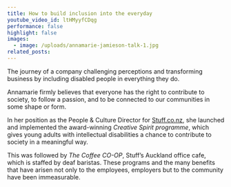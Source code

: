 ```yaml
---
title: How to build inclusion into the everyday
youtube_video_id: ltHMyyfCDqg
performance: false
highlight: false
images:
  - image: /uploads/annamarie-jamieson-talk-1.jpg
related_posts:
---
```


The journey of a company challenging perceptions and transforming business by including disabled people in everything they do.

Annamarie firmly believes that everyone has the right to contribute to society, to follow a passion, and to be connected to our communities in some shape or form.

In her position as the People & Culture Director for&nbsp;[Stuff.co.nz](http://stuff.co.nz/), she launched and implemented the award-winning&nbsp;*Creative Spirit programme*, which gives young adults with intellectual disabilities a chance to contribute to society in a meaningful way.

This was followed by&nbsp;*The Coffee CO-OP*, Stuff’s Auckland office cafe, which is staffed by deaf baristas. These programs and the many benefits that have arisen not only to the employees, employers but to the community have been immeasurable.